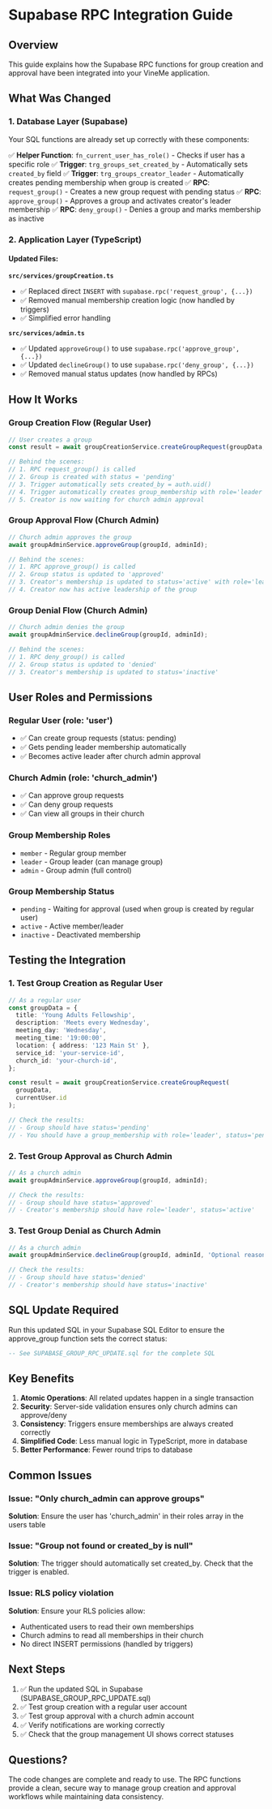 # Supabase RPC Integration Guide

## Overview

This guide explains how the Supabase RPC functions for group creation and approval have been integrated into your VineMe application.

## What Was Changed

### 1. Database Layer (Supabase)

Your SQL functions are already set up correctly with these components:

✅ **Helper Function**: `fn_current_user_has_role()` - Checks if user has a specific role
✅ **Trigger**: `trg_groups_set_created_by` - Automatically sets `created_by` field
✅ **Trigger**: `trg_groups_creator_leader` - Automatically creates pending membership when group is created
✅ **RPC**: `request_group()` - Creates a new group request with pending status
✅ **RPC**: `approve_group()` - Approves a group and activates creator's leader membership
✅ **RPC**: `deny_group()` - Denies a group and marks membership as inactive

### 2. Application Layer (TypeScript)

#### Updated Files:

**`src/services/groupCreation.ts`**
- ✅ Replaced direct `INSERT` with `supabase.rpc('request_group', {...})`
- ✅ Removed manual membership creation logic (now handled by triggers)
- ✅ Simplified error handling

**`src/services/admin.ts`**
- ✅ Updated `approveGroup()` to use `supabase.rpc('approve_group', {...})`
- ✅ Updated `declineGroup()` to use `supabase.rpc('deny_group', {...})`
- ✅ Removed manual status updates (now handled by RPCs)

## How It Works

### Group Creation Flow (Regular User)

```typescript
// User creates a group
const result = await groupCreationService.createGroupRequest(groupData, userId);

// Behind the scenes:
// 1. RPC request_group() is called
// 2. Group is created with status = 'pending'
// 3. Trigger automatically sets created_by = auth.uid()
// 4. Trigger automatically creates group_membership with role='leader', status='pending'
// 5. Creator is now waiting for church admin approval
```

### Group Approval Flow (Church Admin)

```typescript
// Church admin approves the group
await groupAdminService.approveGroup(groupId, adminId);

// Behind the scenes:
// 1. RPC approve_group() is called
// 2. Group status is updated to 'approved'
// 3. Creator's membership is updated to status='active' with role='leader'
// 4. Creator now has active leadership of the group
```

### Group Denial Flow (Church Admin)

```typescript
// Church admin denies the group
await groupAdminService.declineGroup(groupId, adminId);

// Behind the scenes:
// 1. RPC deny_group() is called
// 2. Group status is updated to 'denied'
// 3. Creator's membership is updated to status='inactive'
```

## User Roles and Permissions

### Regular User (role: 'user')
- ✅ Can create group requests (status: pending)
- ✅ Gets pending leader membership automatically
- ✅ Becomes active leader after church admin approval

### Church Admin (role: 'church_admin')
- ✅ Can approve group requests
- ✅ Can deny group requests
- ✅ Can view all groups in their church

### Group Membership Roles
- `member` - Regular group member
- `leader` - Group leader (can manage group)
- `admin` - Group admin (full control)

### Group Membership Status
- `pending` - Waiting for approval (used when group is created by regular user)
- `active` - Active member/leader
- `inactive` - Deactivated membership

## Testing the Integration

### 1. Test Group Creation as Regular User

```typescript
// As a regular user
const groupData = {
  title: 'Young Adults Fellowship',
  description: 'Meets every Wednesday',
  meeting_day: 'Wednesday',
  meeting_time: '19:00:00',
  location: { address: '123 Main St' },
  service_id: 'your-service-id',
  church_id: 'your-church-id',
};

const result = await groupCreationService.createGroupRequest(
  groupData,
  currentUser.id
);

// Check the results:
// - Group should have status='pending'
// - You should have a group_membership with role='leader', status='pending'
```

### 2. Test Group Approval as Church Admin

```typescript
// As a church admin
await groupAdminService.approveGroup(groupId, adminId);

// Check the results:
// - Group should have status='approved'
// - Creator's membership should have role='leader', status='active'
```

### 3. Test Group Denial as Church Admin

```typescript
// As a church admin
await groupAdminService.declineGroup(groupId, adminId, 'Optional reason');

// Check the results:
// - Group should have status='denied'
// - Creator's membership should have status='inactive'
```

## SQL Update Required

Run this updated SQL in your Supabase SQL Editor to ensure the approve_group function sets the correct status:

```sql
-- See SUPABASE_GROUP_RPC_UPDATE.sql for the complete SQL
```

## Key Benefits

1. **Atomic Operations**: All related updates happen in a single transaction
2. **Security**: Server-side validation ensures only church admins can approve/deny
3. **Consistency**: Triggers ensure memberships are always created correctly
4. **Simplified Code**: Less manual logic in TypeScript, more in database
5. **Better Performance**: Fewer round trips to database

## Common Issues

### Issue: "Only church_admin can approve groups"
**Solution**: Ensure the user has 'church_admin' in their roles array in the users table

### Issue: "Group not found or created_by is null"
**Solution**: The trigger should automatically set created_by. Check that the trigger is enabled.

### Issue: RLS policy violation
**Solution**: Ensure your RLS policies allow:
- Authenticated users to read their own memberships
- Church admins to read all memberships in their church
- No direct INSERT permissions (handled by triggers)

## Next Steps

1. ✅ Run the updated SQL in Supabase (SUPABASE_GROUP_RPC_UPDATE.sql)
2. ✅ Test group creation with a regular user account
3. ✅ Test group approval with a church admin account
4. ✅ Verify notifications are working correctly
5. ✅ Check that the group management UI shows correct statuses

## Questions?

The code changes are complete and ready to use. The RPC functions provide a clean, secure way to manage group creation and approval workflows while maintaining data consistency.

